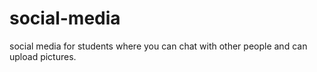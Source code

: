 # social-media
social media for students where you can chat with other people and can upload pictures.
